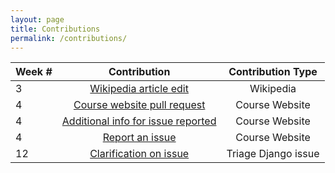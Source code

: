 ```yaml
---
layout: page
title: Contributions 
permalink: /contributions/
---
```




| Week #        | Contribution  | Contribution Type|
| ------------- |:-------------:| :-----:|
| 3 | [Wikipedia article edit](https://en.wikipedia.org/wiki/Special:Contributions/Swang96)| Wikipedia |
| 4 | [Course website pull request](https://github.com/joannakl/cs480_s18/pull/64) |   Course Website  |
| 4 | [Additional info for issue reported](https://github.com/joannakl/cs480_s18/issues/25#issuecomment-364227265)| Course Website |
| 4 | [Report an issue](https://github.com/joannakl/cs480_s18/issues/27)| Course Website |
| 12 | [Clarification on issue](https://github.com/django/django/pull/9825)|Triage Django issue|

